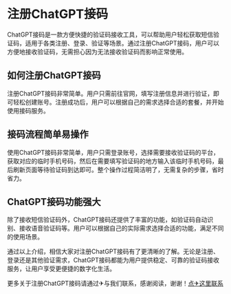 # 注册ChatGPT接码

ChatGPT接码是一款方便快捷的验证码接收工具，可以帮助用户轻松获取短信验证码，适用于各类注册、登录、验证等场景。通过注册ChatGPT接码，用户可以方便地接收验证码，无需担心因为无法接收验证码而影响正常使用。

## 如何注册ChatGPT接码

注册ChatGPT接码非常简单。用户只需前往官网，填写注册信息并进行验证，即可轻松创建账号。注册成功后，用户可以根据自己的需求选择合适的套餐，并开始使用接码服务。

## 接码流程简单易操作

使用ChatGPT接码非常简单，用户只需登录账号，选择需要接收验证码的平台，获取对应的临时手机号码，然后在需要填写验证码的地方输入该临时手机号码，最后刷新页面等待验证码到达即可。整个操作过程简洁明了，无需复杂的步骤，省时省力。

## ChatGPT接码功能强大

除了接收短信验证码外，ChatGPT接码还提供了丰富的功能，如验证码自动识别、接收语音验证码等。用户可以根据自己的实际需求选择合适的功能，满足不同的使用场景。

通过以上介绍，相信大家对注册ChatGPT接码有了更清晰的了解。无论是注册、登录还是其他验证需求，ChatGPT接码都能为用户提供稳定、可靠的验证码接收服务，让用户享受更便捷的数字化生活。

更多关于注册ChatGPT接码请通过✈与我们联系，感谢阅读，谢谢！[点✈这里联系](https://acc.k02.cc)